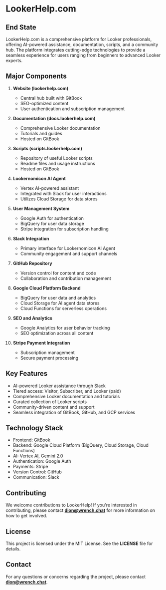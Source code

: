 # LookerHelp.com

## End State

LookerHelp.com is a comprehensive platform for Looker professionals, offering AI-powered assistance, documentation, scripts, and a community hub. The platform integrates cutting-edge technologies to provide a seamless experience for users ranging from beginners to advanced Looker experts.

## Major Components

1. **Website (lookerhelp.com)**
   - Central hub built with GitBook
   - SEO-optimized content
   - User authentication and subscription management

2. **Documentation (docs.lookerhelp.com)**
   - Comprehensive Looker documentation
   - Tutorials and guides
   - Hosted on GitBook

3. **Scripts (scripts.lookerhelp.com)**
   - Repository of useful Looker scripts
   - Readme files and usage instructions
   - Hosted on GitBook

4. **Lookernomicon AI Agent**
   - Vertex AI-powered assistant
   - Integrated with Slack for user interactions
   - Utilizes Cloud Storage for data stores

5. **User Management System**
   - Google Auth for authentication
   - BigQuery for user data storage
   - Stripe integration for subscription handling

6. **Slack Integration**
   - Primary interface for Lookernomicon AI Agent
   - Community engagement and support channels

7. **GitHub Repository**
   - Version control for content and code
   - Collaboration and contribution management

8. **Google Cloud Platform Backend**
   - BigQuery for user data and analytics
   - Cloud Storage for AI agent data stores
   - Cloud Functions for serverless operations

9. **SEO and Analytics**
   - Google Analytics for user behavior tracking
   - SEO optimization across all content

10. **Stripe Payment Integration**
    - Subscription management
    - Secure payment processing

## Key Features

- AI-powered Looker assistance through Slack
- Tiered access: Visitor, Subscriber, and Looker (paid)
- Comprehensive Looker documentation and tutorials
- Curated collection of Looker scripts
- Community-driven content and support
- Seamless integration of GitBook, GitHub, and GCP services

## Technology Stack

- Frontend: GitBook
- Backend: Google Cloud Platform (BigQuery, Cloud Storage, Cloud Functions)
- AI: Vertex AI, Gemini 2.0
- Authentication: Google Auth
- Payments: Stripe
- Version Control: GitHub
- Communication: Slack

## Contributing

We welcome contributions to LookerHelp! If you're interested in contributing, please contact **dion@wrench.chat** for more information on how to get involved.

## License

This project is licensed under the MIT License. See the **LICENSE** file for details.

## Contact

For any questions or concerns regarding the project, please contact **dion@wrench.chat**.

